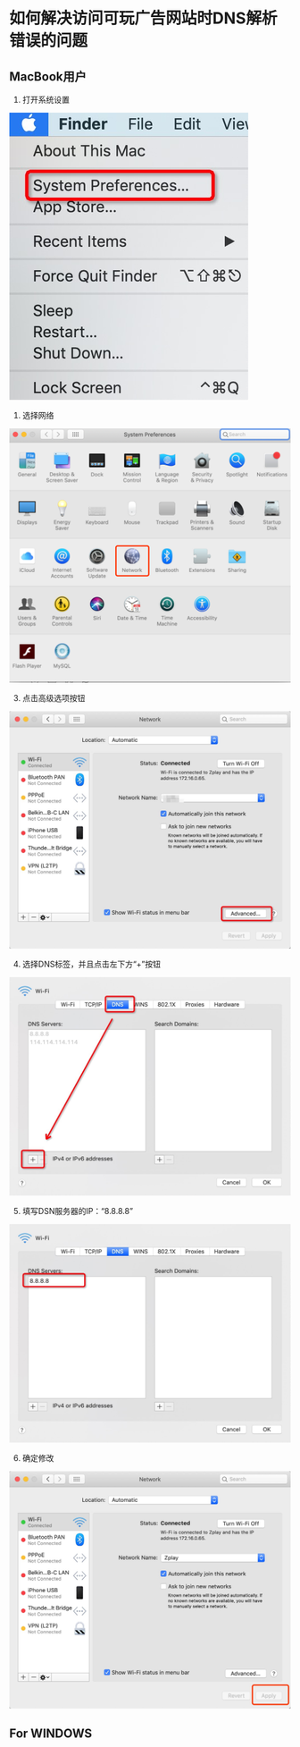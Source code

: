 # 如何解决访问可玩广告网站时DNS解析错误的问题

## MacBook用户

1. 打开系统设置

![system preferences](img/open_preferences.png)

1. 选择网络

![click network](img/find_network.png)

3. 点击高级选项按钮

![click advanced](img/click_advanced.png)

4. 选择DNS标签，并且点击左下方“+”按钮

![click add button](img/add_DNS_ips.png)

5. 填写DSN服务器的IP：“8.8.8.8”

![fill in and confirm](img/successfully_add.png)

6. 确定修改

![apply to modify](img/apply_to_modify.png)

## For WINDOWS
